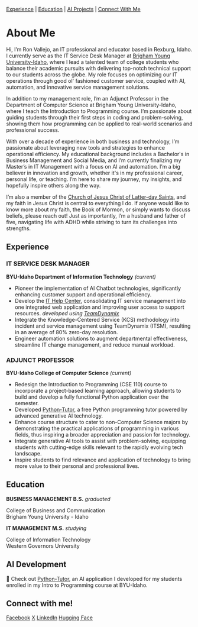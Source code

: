 [Experience](https://github.com/Atreyu4EVR/Atreyu4EVR/blob/main/README.md#experience) | [Education](https://github.com/Atreyu4EVR#education) | [AI Projects](https://github.com/Atreyu4EVR#ai-development) | [Connect With Me](https://github.com/Atreyu4EVR#connect-with-me) 

# About Me

Hi, I’m Ron Vallejo, an IT professional and educator based in Rexburg, Idaho. I currently serve as the IT Service Desk Manager at [Brigham Young University-Idaho](https://www.byui.edu/), where I lead a talented team of college students who balance their academic pursuits with delivering top-notch technical support to our students across the globe. My role focuses on optimizing our IT operations through good ol' fashioned customer service, coupled with AI, automation, and innovative service management solutions.

In addition to my management role, I’m an Adjunct Professor in the Department of Computer Science at Brigham Young University-Idaho, where I teach the Introduction to Programming course. I’m passionate about guiding students through their first steps in coding and problem-solving, showing them how programming can be applied to real-world scenarios and professional success.

With over a decade of experience in both business and technology, I’m passionate about leveraging new tools and strategies to enhance operational efficiency. My educational background includes a Bachelor's in Business Management and Social Media, and I’m currently finalizing my Master’s in IT Management with a focus on AI and automation. I’m a big believer in innovation and growth, whether it's in my professional career, personal life, or teaching. I’m here to share my journey, my insights, and hopefully inspire others along the way. 

I’m also a member of the [Church of Jesus Christ of Latter-day Saints](https://www.churchofjesuschrist.org/), and my faith in Jesus Christ is central to everything I do. If anyone would like to know more about my faith, the Book of Mormon, or simply wants to discuss beliefs, please reach out! Just as importantly, I’m a husband and father of five, navigating life with ADHD while striving to turn its challenges into strengths.

## Experience

### IT SERVICE DESK MANAGER
**BYU-Idaho Department of Information Technology** *(current)*
- Pioneer the implementation of AI Chatbot technologies, significantly enhancing customer support and operational efficiency.
- Develop the [IT Help Center](https://td.byui.edu/TDClient/79/ITHelpCenter/Home/), consolidating IT service management into one integrated web application and improving user access to support resources. *developed using [TeamDynamix](https://www.teamdynamix.com/)*
- Integrate the Knowledge-Centered Service (KCS) methodology into incident and service management using TeamDynamix (ITSM), resulting in an average of 80% zero-day resolution.
- Engineer automation solutions to augment departmental effectiveness, streamline IT change management, and reduce manual workload.

### ADJUNCT PROFESSOR
**BYU-Idaho College of Computer Science** *(current)*
- Redesign the Introduction to Programming (CSE 110) course to incorporate a project-based learning approach, allowing students to build and develop a fully functional Python application over the semester.
- Developed [Python-Tutor](https://byui-python-tutor.streamlit.app/), a free Python programming tutor powered by advanced generative AI technology.
- Enhance course structure to cater to non-Computer Science majors by demonstrating the practical applications of programming in various fields, thus inspiring a broader appreciation and passion for technology.
- Integrate generative AI tools to assist with problem-solving, equipping students with cutting-edge skills relevant to the rapidly evolving tech landscape.
- Inspire students to find relevance and application of technology to bring more value to their personal and professional lives.

## Education

**BUSINESS MANAGEMENT B.S.** *graduated*

College of Business and Communication  
Brigham Young University - Idaho

**IT MANAGEMENT M.S.** *studying*

College of Information Technology  
Western Governors University

## AI Development

🚀 Check out [Python-Tutor](https://byui-python-tutor.streamlit.app/), an AI application I developed for my students enrolled in my Intro to Programming course at BYU-Idaho.

## Connect with me!
[Facebook](https://www.facebook.com/ronweasleyjr/) 
[X](https://x.com/Atreyu4EVR) 
[LinkedIn](https://www.linkedin.com/in/ronvallejo/) 
[Hugging Face](https://huggingface.co/Atreyu4EVR) 

<!--- ronvallejo/ronvallejo is a ✨ special ✨ repository because its `README.md` (this file) appears on your GitHub profile. You can click the Preview link to take a look at your changes. --->
